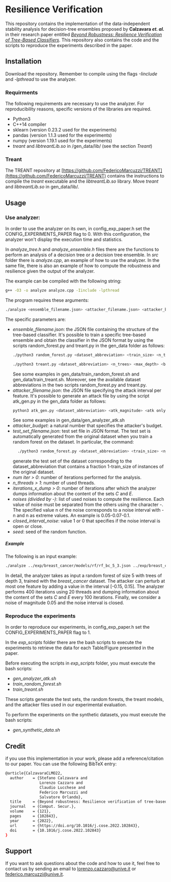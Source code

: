 # Resilience Verification

This repository contains the implementation of the data-independent stability analysis for decision-tree ensembles proposed by **Calzavara *et. al.*** in their research paper entitled [<em>Beyond Robustness: Resilience Verification of Tree-Based Classifiers</em>](https://www.sciencedirect.com/science/article/pii/S0167404822002371). This repository also contains the code and the scripts to reproduce the experiments described in the paper.

## Installation
Download the repository. Remember to compile using the flags <em>-Iinclude</em> and <em>-lpthread</em> to use the analyzer.

### Requirments
The following requirements are necessary to use the analyzer. For reproducibility reasons, specific versions of the libraries are required.
- Python3
- C++14 compiler
- sklearn (version 0.23.2 used for the experiments)
- pandas (version 1.1.3 used for the experiments)
- numpy (version 1.19.1 used for the experiments)
- <em>treant</em> and <em>libtreantLib.so</em> in /gen_data/lib/ (see the section <em>Treant</em>)
  
### Treant
The TREANT repository at [https://github.com/FedericoMarcuzzi/TREANT](https://github.com/FedericoMarcuzzi/TREANT) contains the instructions to compile the <em>treant</em> executable and the <em>libtreantLib.so</em> library. Move <em>treant</em> and <em>libtreantLib.so</em> in gen_data/lib/. 

## Usage

### Use analyzer:
In order to use the analyzer on its own, in config_exp_paper.h set the CONFIG_EXPERIMENTS_PAPER flag to 0. With this configuration, the analyzer won't display the execution time and statistics.

In <em>analyze_tree.h</em> and <em>analyze_ensemble.h</em> files there are the functions to perform an analysis of a decision tree or a decision tree ensemble. In <em>src</em> folder there is <em>analyze.cpp</em>, an example of how to use the analyzer.
In the same file, there is also an example of how to compute the robustness and resilience given the output of the analyzer.

The example can be compiled with the following string:
```bash
g++ -O3 -o analyze analyze.cpp -Iinclude -lpthread
```
The program requires these arguments:
```bash
./analyze <ensemble_filename.json> <attacker_filename.json> <attacker_budget >= 0> <test_set_filename.json> <num iter > 0> <n_threads > 1> <iterations_x_dump > 0> <noises (divided by -)> <closed_interval_noise> <seed>
```
The specific parameters are:
- <em>ensemble_filename.json</em>: the JSON file containing the structure of the tree-based classifier. It's possible to train a specific tree-based ensemble and obtain the classifier in the JSON format by using the scripts random_forest.py and treant.py in the gen_data folder as follows:
  ```bash
  ./python3 random_forest.py <dataset_abbreviation> <train_size> <n_trees> <max_depth>

  ./python3 treant.py <dataset_abbreviation> <n_trees> <max_depth> <budget> <perturbation>
  ```
  See some examples in gen_data/train_random_forest.sh and gen_data/train_treant.sh. Moreover, see the available dataset abbreviations in the two scripts random_forest.py and treant.py.
- <em>attacker_filename.json</em>: the JSON file specifying the attack interval per feature. It's possible to generate an attack file by using the script atk_gen.py in the gen_data folder as follows:
  ```bash
  python3 atk_gen.py <dataset_abbreviation> <atk_magnitude> <atk only left direction (l), only right direction (r) or both (b)>
  ```
  See some examples in gen_data/gen\_analyzer\_atk.sh
- <em>attacker_budget</em>: a natural number that specifies the attacker's budget.
- <em>test_set_filename.json</em>: test set file in JSON format. The test set is automatically generated from the original dataset when you train a random forest on the dataset. In particular, the command:
  ```bash
    ./python3 random_forest.py <dataset_abbreviation> <train_size> <n_trees> <max_depth>
  ```
  generate the test set of the dataset corresponding to the dataset_abbreviation that contains a fraction 1-train_size of instances of the original dataset.
- <em>num iter > 0</em>: number of iterations performed for the analysis.
- <em>n_threads > 1</em>: number of used threads.
- <em>iterations_x_dump > 0</em>: number of iterations after which the analyzer dumps information about the content of the sets <em>C</em> and <em>E</em>.
- <em>noises (divided by -)</em>: list of used noises to compute the resilience. Each value of noise must be separated from the others using the character -. The specified value n of the noise corresponds to a noise interval with -n and n as extreme values. An example is 0.05-0.07-0.1.
- <em>closed_interval_noise</em>: value 1 or 0 that specifies if the noise interval is open or close.
- <em>seed</em>: seed of the random function.

##### Example
The following is an input example:
```bash
./analyze ../exp/breast_cancer/models/rf/rf_bc_5_3.json ../exp/breast_cancer/atk/atk_bc_0.15_l.json 1 ../exp/breast_cancer/test_set_bc.json 400 20 100 0.05 1 7
```
In detail, the analyzer takes as input a random forest of size 5 with trees of depth 3, trained with the <em>breast_cancer</em> dataset.
The attacker can perturb at most one feature by adding a value in the interval [-0.15, 0.15]. The analyzer performs 400 iterations using 20 threads and dumping information about the content of the sets <em>C</em> and <em>E</em> every 100 iterations. Finally, we consider a noise of magnitude 0.05 and the noise interval is closed.

### Reproduce the experiments

In order to reproduce our experiments, in config_exp_paper.h set the CONFIG_EXPERIMENTS_PAPER flag to 1.

In the <em>exp_scripts</em> folder there are the bash scripts to execute the experiments to retrieve the data for each Table/Figure presented in the paper. 

Before executing the scripts in <em>exp_scripts</em> folder, you must execute the bash scripts:
- <em>gen_analyzer_atk.sh</em>
- <em>train_random_forest.sh</em>
- <em>train_treant.sh</em>

These scripts generate the test sets, the random forests, the treant models, and the attacker files used in our experimental evaluation.

To perform the experiments on the synthetic datasets, you must execute the bash scripts:
- <em>gen_synthetic_data.sh</em>

## Credit

if you use this implementation in your work, please add a reference/citation to our paper. You can use the following BibTeX entry:

```bash
@article{CalzavaraCLMO22,
  author    = {Stefano Calzavara and
               Lorenzo Cazzaro and
               Claudio Lucchese and
               Federico Marcuzzi and
               Salvatore Orlando},
  title     = {Beyond robustness: Resilience verification of tree-based classifiers},
  journal   = {Comput. Secur.},
  volume    = {121},
  pages     = {102843},
  year      = {2022},
  url       = {https://doi.org/10.1016/j.cose.2022.102843},
  doi       = {10.1016/j.cose.2022.102843}
}
```

## Support

If you want to ask questions about the code and how to use it, feel free to contact us by sending an email to lorenzo.cazzaro@unive.it or federico.marcuzzi@unive.it.
